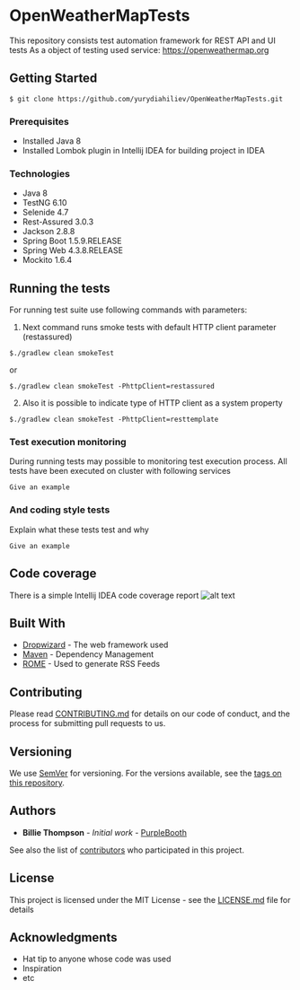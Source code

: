 # OpenWeatherMapTests

This repository consists test automation framework for REST API and UI tests
As a object of testing used service: https://openweathermap.org

## Getting Started

```
$ git clone https://github.com/yurydiahiliev/OpenWeatherMapTests.git
```

### Prerequisites

- Installed Java 8
- Installed Lombok plugin in Intellij IDEA for building project in IDEA

### Technologies

- Java 8
- TestNG 6.10
- Selenide 4.7
- Rest-Assured 3.0.3
- Jackson 2.8.8
- Spring Boot 1.5.9.RELEASE
- Spring Web 4.3.8.RELEASE
- Mockito 1.6.4

## Running the tests
For running test suite use following commands with parameters:

1. Next command runs smoke tests with default HTTP client parameter (restassured)
```
$./gradlew clean smokeTest
```
or
```
$./gradlew clean smokeTest -PhttpClient=restassured
```
2. Also it is possible to indicate type of HTTP client as a system property
```
$./gradlew clean smokeTest -PhttpClient=resttemplate
```

### Test execution monitoring

During running tests may possible to monitoring test execution process. All tests have been executed on cluster with following  services

```
Give an example
```

### And coding style tests

Explain what these tests test and why

```
Give an example
```

## Code coverage

There is a simple Intellij IDEA code coverage report
![alt text](https://i.imgur.com/cthU2n3.png)

## Built With

* [Dropwizard](http://www.dropwizard.io/1.0.2/docs/) - The web framework used
* [Maven](https://maven.apache.org/) - Dependency Management
* [ROME](https://rometools.github.io/rome/) - Used to generate RSS Feeds

## Contributing

Please read [CONTRIBUTING.md](https://gist.github.com/PurpleBooth/b24679402957c63ec426) for details on our code of conduct, and the process for submitting pull requests to us.

## Versioning

We use [SemVer](http://semver.org/) for versioning. For the versions available, see the [tags on this repository](https://github.com/your/project/tags). 

## Authors

* **Billie Thompson** - *Initial work* - [PurpleBooth](https://github.com/PurpleBooth)

See also the list of [contributors](https://github.com/your/project/contributors) who participated in this project.

## License

This project is licensed under the MIT License - see the [LICENSE.md](LICENSE.md) file for details

## Acknowledgments

* Hat tip to anyone whose code was used
* Inspiration
* etc
